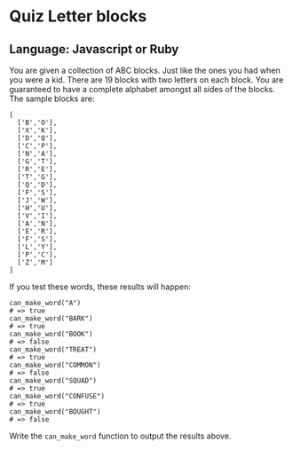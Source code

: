 # Quiz Letter blocks

## Language: Javascript or Ruby

You are given a collection of ABC blocks. Just like the ones you had when you were a kid. There are 19 blocks with two letters on each block. You are guaranteed to have a complete alphabet amongst all sides of the blocks. The sample blocks are:


```
[
  ['B','O'],
  ['X','K'],
  ['D','Q'],
  ['C','P'],
  ['N','A'],
  ['G','T'],
  ['R','E'],
  ['T','G'],
  ['Q','D'],
  ['F','S'],
  ['J','W'],
  ['H','U'],
  ['V','I'],
  ['A','N'],
  ['E','R'],
  ['F','S'],
  ['L','Y'],
  ['P','C'],
  ['Z','M']
]
```

If you test these words, these results will happen:

```
can_make_word("A")
# => true
can_make_word("BARK")
# => true
can_make_word("BOOK")
# => false
can_make_word("TREAT")
# => true
can_make_word("COMMON")
# => false
can_make_word("SQUAD")
# => true
can_make_word("CONFUSE")
# => true
can_make_word("BOUGHT")
# => false
```
Write the `can_make_word` function to output the results above.
